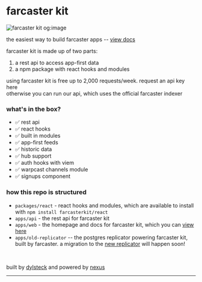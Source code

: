 # farcaster kit

![farcaster kit og:image](https://i.imgur.com/wBGSE0g.png)

the easiest way to build farcaster apps -- [view docs](https://farcasterkit.com/docs)

farcaster kit is made up of two parts:
1. a rest api to access app-first data
2. a npm package with react hooks and modules

using farcaster kit is free up to 2,000 requests/week. request an api key here <br/>
otherwise you can run our api, which uses the official farcaster indexer

### what's in the box?
- ✅ rest api
- ✅ react hooks
- ✅ built in modules
- ✅ app-first feeds
- ✅ historic data
- ✅ hub support
- ✅ auth hooks with viem
- ✅ warpcast channels module
- ✅ signups component

### how this repo is structured
- `packages/react` - react hooks and modules, which are available to install with `npm install farcasterkit/react`
- `apps/api` - the rest api for farcaster kit
- `apps/web` - the homepage and docs for farcaster kit, which you can [view here](https://farcasterkit.com)
- `apps/old-replicator` -- the postgres replicator powering farcaster kit, built by farcaster. a migration to the [new replicator](https://github.com/farcasterxyz/hub-monorepo/tree/main/apps/replicator) will happen soon!

<br/>

built by [dylsteck](https://github.com/dylsteck) and powered by [nexus](https://withcortex.com)

----